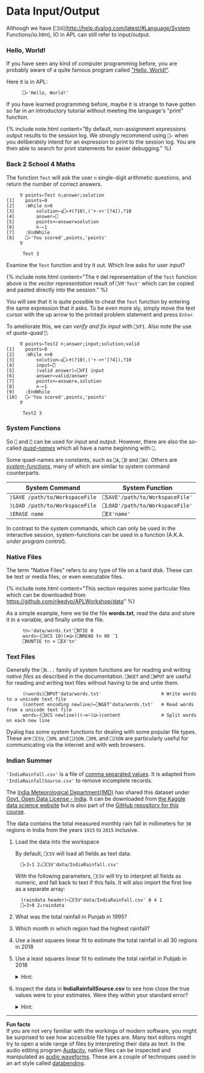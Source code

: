# Data Input/Output
Although we have [`⎕IO`](http://help.dyalog.com/latest/#Language/System Functions/io.htm), IO in APL can still refer to input/output.

### Hello, World!
If you have seen any kind of computer programming before, you are probably aware of a quite famous program called ["Hello, World!"](https://en.wikipedia.org/wiki/%22Hello,_World!%22_program).

Here it is in APL:
```APL
      ⎕←'Hello, World!'
```

If you have learned programming before, maybe it is strange to have gotten so far in an introductory tutorial without meeting the language's "print" function. 

{% include note.html content="By default, non-assignment expressions output results to the session log. We strongly recommend using <code class='language-APL'>⎕←</code> when you deliberately intend for an expression to print to the session log. You are then able to search for print statements for easier debugging." %}

### Back 2 School 4 Maths

The function `Test` will ask the user `n` single-digit arithmetic questions, and return the number of correct answers.

```APL
     ∇ points←Test n;answer;solution          
[1]    points←0                               
[2]    :While n>0                             
[3]        solution←⍎⎕←⍕(?10),('+-×÷'[?4]),?10
[4]        answer←⎕                           
[5]        points+←answer≡solution            
[6]        n-←1                               
[7]    :EndWhile                              
[8]    ⎕←'You scored',points,'points'         
     ∇  
      
      Test 3
```

Examine the `Test` function and try it out. Which line asks for user input?

{% include note.html content="The <code class='language-APL'>∇</code> del representation of the <code class='language-APL'>Test</code> function above is the <em>vector representation</em> result of <code class='language-APL'>⎕VR'Test'</code> which can be copied and pasted directly into the session." %}

You will see that it is quite possible to cheat the `Test` function by entering the same expression that it asks. To be even more sly, simply move the text cursor with the up arrow to the printed problem statement and press `Enter`.

To ameliorate this, we can *verify and fix input* with `⎕VFI`. Also note the use of *quote-quad* `⍞`. 

```APL      
     ∇ points←Test2 n;answer;input;solution;valid
[1]    points←0                                  
[2]    :While n>0                                
[3]        solution←⍎⎕←⍕(?10),('+-×÷'[?4]),?10   
[4]        input←⍞                               
[5]        (valid answer)←⎕VFI input             
[6]        answer←valid/answer                   
[7]        points+←answer≡,solution              
[8]        n-←1                                  
[9]    :EndWhile                                 
[10]   ⎕←'You scored',points,'points'            
     ∇  
      
      Test2 3
```

### System Functions

So `⎕` and `⍞` can be used for input and output. However, there are also the so-called [*quad-names*](https://aplwiki.com/wiki/Quad_name) which all have a name beginning with `⎕`.

Some quad-names are constants, such as `⎕A`, `⎕D` and `⎕AV`. Others are [*system-functions*](http://help.dyalog.com/18.0/#Language/System%20Functions/Summary%20Tables/System%20Functions%20Categorised.htm), many of which are similar to system command counterparts.

|System Command|System Function|
|---|---|
|`)SAVE /path/to/WorkspaceFile`|`⎕SAVE'/path/to/WorkspaceFile'`|
|`)LOAD /path/to/WorkspaceFile`|`⎕LOAD'/path/to/WorkspaceFile'`|
|`)ERASE name`|`⎕EX'name'`|

In contrast to the system commands, which can only be used in the interactive session, system-functions can be used in a function (A.K.A. *under program control*).

### Native Files
The term "Native Files" refers to any type of file on a hard disk. These can be text or media files, or even executable files.

{% include note.html content="This section requires some particular files which can be downloaded from <a href='https://github.com/rikedyp/APLWorkshop/data'>https://github.com/rikedyp/APLWorkshop/data</a>" %}

As a simple example, here we tie the file **words.txt**, read the data and store it in a variable, and finally untie the file.

```APL
      tn←'data/words.txt'⎕NTIE 0 
      words←(⎕UCS 10)(≠⊆⊢)⎕NREAD tn 80 ¯1
      ⎕NUNTIE tn ⋄ ⎕EX'tn'
```

### Text Files
Generally the `⎕N...` family of system functions are for reading and writing *native files* as described in the documentation. `⎕NGET` and `⎕NPUT` are useful for reading and writing text files without having to tie and untie them.

```APL
      (⊂words)⎕NPUT'data/words.txt'                      ⍝ Write words to a unicode text file
      (content encoding newline)←⎕NGET'data/words.txt'   ⍝ Read words from a unicode text file
      words←(⎕UCS newline)((~∊⍨)⊆⊢)content               ⍝ Split words on each new line 
```

Dyalog has some system functions for dealing with some popular file types. These are `⎕CSV`, `⎕XML` and `⎕JSON`. `⎕XML` and `⎕JSON` are particularly useful for communicating via the internet and with web browsers.

### Indian Summer
`'IndiaRainfall.csv'` is a file of [comma separated values](https://simple.wikipedia.org/wiki/Comma-separated_values). It is adapted from `'IndiaRainfallSource.csv'` to remove incomplete records.

The [India Meteorological Department(IMD)](http://www.imd.gov.in/) has shared this dataset under [Govt. Open Data License - India](https://data.gov.in/government-open-data-license-india). It can be downloaded from [the Kaggle data science website](https://www.kaggle.com/rajanand/rainfall-in-india) but is also part of the [GitHub repository for this course]().

The data contains the total measured monthly rain fall in millimeters for `30` regions in India from the years `1915` to `2015` inclusive.

1. Load the data into the workspace

    By default, `⎕CSV` will load all fields as text data:

    ```APL      
      ⎕←3↑1 2↓⎕CSV'data/IndiaRainfall.csv'
    ```

    With the following parameters, `⎕CSV` will try to interpret all fields as numeric, and fall back to text if this fails. It will also import the first line as a separate array:

    ```APL
      (raindata header)←⎕CSV'data/IndiaRainfall.csv' ⍬ 4 1
      ⎕←3↑0 2↓raindata      
    ```

1. What was the total rainfall in Punjab in 1995?
1. Which month in which region had the highest rainfall?
1. Use a least squares linear fit to estimate the total rainfall in all 30 regions in 2018
1. Use a least squares linear fit to estimate the total rainfall in Pubjab in 2018
    <details markdown="1">
      <summary>Hint:</summary>
      No one would expect you to derive an expression for the least squares linear fit with little APL experience. If you have done it, kudos to you. The expression `Mv(⊢⌹1,∘⍪⊣)Nv` from [APLcart](https://aplcart.info/?q=linear%20regression#) will compute coefficients of a least squares linear fit given a vector of X values `Mv` and a vector of Y values `Nv`.
    </details>
1. Inspect the data in **IndiaRainfallSource.csv** to see how close the true values were to your estimates. Were they within your standard error?
    <details markdown="1">
      <summary>Hint:</summary>
      If the error `e` is a vector of the differences between Y values predicted by the linear fit and the actual Y values &nbsp;<img src="../img/linfiterror.svg">, then an estimate for the variance is given by &nbsp;<img src="../img/linfitvar.svg"> where the standard deviation (standard error) is `s`.
    </details>

---

**Fun facts**  
If you are not very familiar with the workings of modern software, you might be surprised to see how accessible file types are. Many text editors might try to open a wide range of files by interpreting their data as text. In the audio editing program [Audacity](https://www.audacityteam.org/), native files can be inspected and manipulated as [audio waveforms](https://en.wikipedia.org/wiki/Waveform). These are a couple of techniques used in an art style called [databending](https://en.wikipedia.org/wiki/Databending).